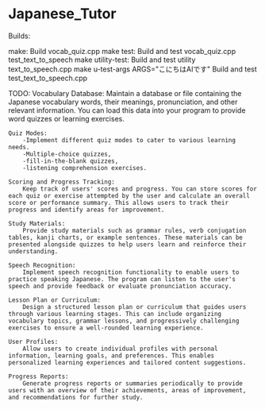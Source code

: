 # Japanese_Tutor

Builds:

make:                                   Build vocab_quiz.cpp
make test:                              Build and test vocab_quiz.cpp test_text_to_speech
make utility-test:                      Build and test utility text_to_speech.cpp
make u-test-args ARGS="こにちはAIです"   Build and test test_text_to_speech.cpp

TODO: 
    Vocabulary Database: Maintain a database or file containing the Japanese vocabulary words, their meanings, pronunciation, and other relevant information. You can load this data into your program to provide word quizzes or learning exercises.

    Quiz Modes: 
        -Implement different quiz modes to cater to various learning needs. 
        -Multiple-choice quizzes, 
        -fill-in-the-blank quizzes,
        -listening comprehension exercises.

    Scoring and Progress Tracking: 
        Keep track of users' scores and progress. You can store scores for each quiz or exercise attempted by the user and calculate an overall score or performance summary. This allows users to track their progress and identify areas for improvement.

    Study Materials: 
        Provide study materials such as grammar rules, verb conjugation tables, kanji charts, or example sentences. These materials can be presented alongside quizzes to help users learn and reinforce their understanding.

    Speech Recognition: 
        Implement speech recognition functionality to enable users to practice speaking Japanese. The program can listen to the user's speech and provide feedback or evaluate pronunciation accuracy.

    Lesson Plan or Curriculum: 
        Design a structured lesson plan or curriculum that guides users through various learning stages. This can include organizing vocabulary topics, grammar lessons, and progressively challenging exercises to ensure a well-rounded learning experience.

    User Profiles: 
        Allow users to create individual profiles with personal information, learning goals, and preferences. This enables personalized learning experiences and tailored content suggestions.

    Progress Reports: 
        Generate progress reports or summaries periodically to provide users with an overview of their achievements, areas of improvement, and recommendations for further study.